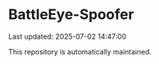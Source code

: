 # BattleEye-Spoofer

Last updated: 2025-07-02 14:47:00

This repository is automatically maintained.
